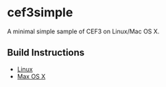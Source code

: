 # cef3simple

A minimal simple sample of CEF3 on Linux/Mac OS X.

## Build Instructions

* [Linux](https://github.com/hokein/cef3simple/blob/master/linux/readme.md) 
* [Max OS X](https://github.com/hokein/cef3simple/blob/master/mac/readme.md)
